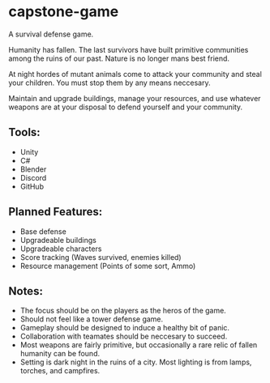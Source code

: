 # capstone-game
A survival defense game.

Humanity has fallen. The last survivors have built primitive communities among the ruins of our past. Nature is no longer mans best friend.

At night hordes of mutant animals come to attack your community and steal your children. You must stop them by any means neccesary. 

Maintain and upgrade buildings, manage your resources, and use whatever weapons are at your disposal to defend yourself and your community.

## Tools:
- Unity
- C#
- Blender
- Discord
- GitHub


## Planned Features:
- Base defense
- Upgradeable buildings
- Upgradeable characters
- Score tracking (Waves survived, enemies killed)
- Resource management (Points of some sort, Ammo)


## Notes:
- The focus should be on the players as the heros of the game.
- Should not feel like a tower defense game.
- Gameplay should be designed to induce a healthy bit of panic.
- Collaboration with teamates should be neccesary to succeed.
- Most weapons are fairly primitive, but occasionally a rare relic of fallen humanity can be found.
- Setting is dark night in the ruins of a city. Most lighting is from lamps, torches, and campfires.
